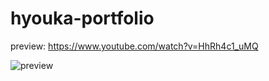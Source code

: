 # hyouka-portfolio
 
preview: https://www.youtube.com/watch?v=HhRh4c1_uMQ

![preview](https://user-images.githubusercontent.com/46195953/165031761-9e3e534d-cbaa-47c2-a990-295c7206d582.png)
